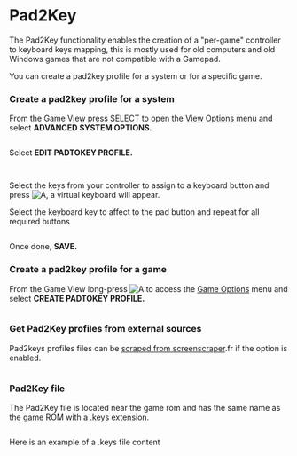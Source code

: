 # Pad2Key

The Pad2Key functionality enables the creation of a "per-game" controller to keyboard keys mapping, this is mostly used for old computers and old Windows games that are not compatible with a Gamepad.

You can create a pad2key profile for a system or for a specific game.

### Create a pad2key profile for a system

From the Game View press SELECT to open the [View Options](../navigation/view-options.md) menu and select **ADVANCED SYSTEM OPTIONS.**

<figure><img src="https://i.imgur.com/jR79O63.png" alt=""><figcaption></figcaption></figure>

Select **EDIT PADTOKEY PROFILE.**

<figure><img src="https://i.imgur.com/8QE8iwu.png" alt=""><figcaption></figcaption></figure>

<figure><img src="https://i.imgur.com/rJ2TCWP.png" alt=""><figcaption></figcaption></figure>

Select the keys from your controller to assign to a keyboard button and press ![A](<../.gitbook/assets/image (1) (2) (1).png>), a virtual keyboard will appear.&#x20;

Select the keyboard key to affect to the pad button and repeat for all required buttons

<figure><img src="https://i.imgur.com/vElSeT7.png" alt=""><figcaption></figcaption></figure>

Once done, **SAVE.**

### Create a pad2key profile for a **game**

From the Game View long-press ![A](<../.gitbook/assets/image (1) (2) (1).png>) to access the [Game Options](../navigation/game-options.md) menu and select **CREATE PADTOKEY PROFILE.**

<figure><img src="https://i.imgur.com/8BJeFtb.png" alt=""><figcaption></figcaption></figure>

### Get Pad2Key profiles from external sources

Pad2keys profiles files can be [scraped from screenscraper](../navigation/scraping-and-metadata.md).fr if the option is enabled.

<figure><img src="https://i.imgur.com/zEIRW6F.png" alt=""><figcaption></figcaption></figure>

### Pad2Key file

The Pad2Key file is located near the game rom and has the same name as the game ROM with a .keys extension.

<figure><img src="https://i.imgur.com/DLV9BVR.png" alt=""><figcaption></figcaption></figure>

Here is an example of a .keys file content

<figure><img src="https://i.imgur.com/DQURWtB.png" alt=""><figcaption></figcaption></figure>
